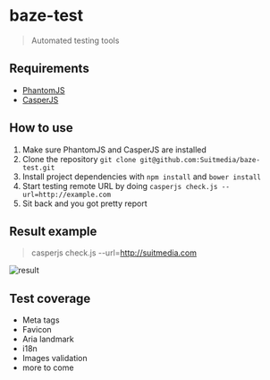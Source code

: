 baze-test
=========

> Automated testing tools

## Requirements

* [PhantomJS](http://phantomjs.org/)
* [CasperJS](http://casperjs.org/)

## How to use

1. Make sure PhantomJS and CasperJS are installed
2. Clone the repository `git clone git@github.com:Suitmedia/baze-test.git`
3. Install project dependencies with `npm install` and `bower install`
4. Start testing remote URL by doing `casperjs check.js --url=http://example.com`
5. Sit back and you got pretty report

## Result example

> casperjs check.js --url=http://suitmedia.com

![result](http://bobby.suitmedia.net/assets/img/baze-test-1.jpg)

## Test coverage

* Meta tags
* Favicon
* Aria landmark
* i18n
* Images validation
* more to come
